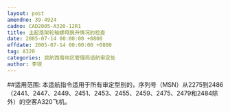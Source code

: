 ```yaml
---
layout: post
amendno: 39-4924
cadno: CAD2005-A320-12R1
title: 主起落架轮轴螺母脱开情况的检查
date: 2005-07-14 00:00:00 +0800
effdate: 2005-07-14 00:00:00 +0800
tag: A320
categories: 民航西南地区管理局适航审定处
author: 李锐
---
```


##适用范围:
本适航指令适用于所有审定型别的，序列号（MSN）从2275到2486（2441、2447、2449、2451、2453、2455、2459、2475、2479和2484除外）的空客A320飞机。

